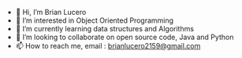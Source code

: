 - 👋 Hi, I’m Brian Lucero
- 👀 I’m interested in Object Oriented Programming
- 🌱 I’m currently learning data structures and Algorithms
- 💞️ I’m looking to collaborate on open source code, Java and Python
- 📫 How to reach me, email : brianlucero2159@gmail.com

<!---
YSLBRIAN/YSLBRIAN is a ✨ special ✨ repository because its `README.md` (this file) appears on your GitHub profile.
You can click the Preview link to take a look at your changes.
--->
